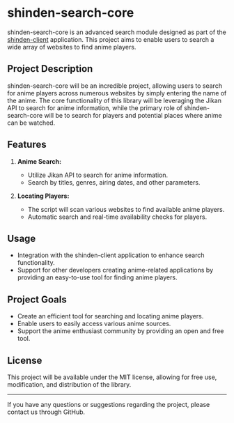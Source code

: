 # shinden-search-core

shinden-search-core is an advanced search module designed as part of the [shinden-client](https://github.com/KlapChat-Entertainment/shinden-client) application. This project aims to enable users to search a wide array of websites to find anime players.

## Project Description

shinden-search-core will be an incredible project, allowing users to search for anime players across numerous websites by simply entering the name of the anime. The core functionality of this library will be leveraging the Jikan API to search for anime information, while the primary role of shinden-search-core will be to search for players and potential places where anime can be watched.

## Features

1. **Anime Search:**
   - Utilize Jikan API to search for anime information.
   - Search by titles, genres, airing dates, and other parameters.

2. **Locating Players:**
   - The script will scan various websites to find available anime players.
   - Automatic search and real-time availability checks for players.

## Usage

- Integration with the shinden-client application to enhance search functionality.
- Support for other developers creating anime-related applications by providing an easy-to-use tool for finding anime players.

## Project Goals

- Create an efficient tool for searching and locating anime players.
- Enable users to easily access various anime sources.
- Support the anime enthusiast community by providing an open and free tool.

## License

This project will be available under the MIT license, allowing for free use, modification, and distribution of the library.

---

If you have any questions or suggestions regarding the project, please contact us through GitHub.
